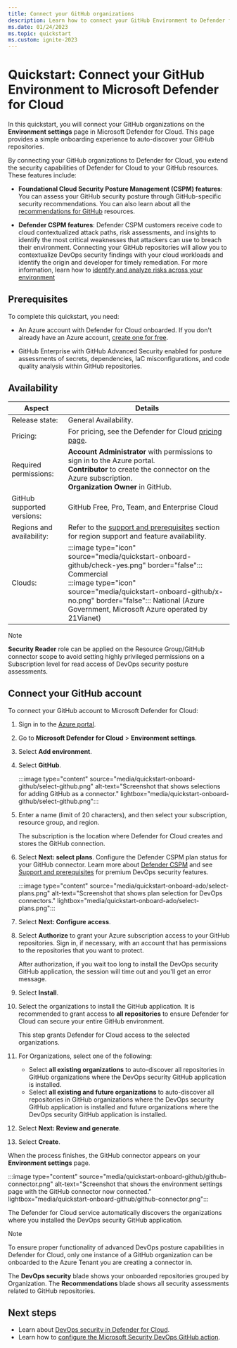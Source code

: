 ```yaml
---
title: Connect your GitHub organizations
description: Learn how to connect your GitHub Environment to Defender for Cloud.
ms.date: 01/24/2023
ms.topic: quickstart
ms.custom: ignite-2023
---
```


# Quickstart: Connect your GitHub Environment to Microsoft Defender for Cloud

In this quickstart, you will connect your GitHub organizations on the **Environment settings** page in Microsoft Defender for Cloud. This page provides a simple onboarding experience to auto-discover your GitHub repositories.

By connecting your GitHub organizations to Defender for Cloud, you extend the security capabilities of Defender for Cloud to your GitHub resources. These features include:

- **Foundational Cloud Security Posture Management (CSPM) features**: You can assess your GitHub security posture through GitHub-specific security recommendations. You can also learn about all the [recommendations for GitHub](recommendations-reference.md) resources.

- **Defender CSPM features**: Defender CSPM customers receive code to cloud contextualized attack paths, risk assessments, and insights to identify the most critical weaknesses that attackers can use to breach their environment. Connecting your GitHub repositories will allow you to contextualize DevOps security findings with your cloud workloads and identify the origin and developer for timely remediation. For more information, learn how to [identify and analyze risks across your environment](concept-attack-path.md)

## Prerequisites

To complete this quickstart, you need:

- An Azure account with Defender for Cloud onboarded. If you don't already have an Azure account, [create one for free](https://azure.microsoft.com/free/?WT.mc_id=A261C142F).

- GitHub Enterprise with GitHub Advanced Security enabled for posture assessments of secrets, dependencies, IaC misconfigurations, and code quality analysis within GitHub repositories.

## Availability

| Aspect | Details |
|--|--|
| Release state: | General Availability. |
| Pricing: | For pricing, see the Defender for Cloud [pricing page](https://azure.microsoft.com/pricing/details/defender-for-cloud/?v=17.23h#pricing).
| Required permissions: | **Account Administrator** with permissions to sign in to the Azure portal. <br> **Contributor** to create the connector on the Azure subscription.  <br> **Organization Owner** in GitHub. |
| GitHub supported versions: | GitHub Free, Pro, Team, and Enterprise Cloud |
| Regions and availability: | Refer to the [support and prerequisites](devops-support.md) section for region support and feature availability.  |
| Clouds: | :::image type="icon" source="media/quickstart-onboard-github/check-yes.png" border="false"::: Commercial <br> :::image type="icon" source="media/quickstart-onboard-github/x-no.png" border="false"::: National (Azure Government, Microsoft Azure operated by 21Vianet) |

> [!NOTE]
> **Security Reader** role can be applied on the Resource Group/GitHub connector scope to avoid setting highly privileged permissions on a Subscription level for read access of DevOps security posture assessments.

## Connect your GitHub account

To connect your GitHub account to Microsoft Defender for Cloud:

1. Sign in to the [Azure portal](https://portal.azure.com/).

1. Go to **Microsoft Defender for Cloud** > **Environment settings**.

1. Select **Add environment**.

1. Select **GitHub**.

    :::image type="content" source="media/quickstart-onboard-github/select-github.png" alt-text="Screenshot that shows selections for adding GitHub as a connector." lightbox="media/quickstart-onboard-github/select-github.png":::

1. Enter a name (limit of 20 characters), and then select your subscription, resource group, and region.

   The subscription is the location where Defender for Cloud creates and stores the GitHub connection.

1. Select **Next: select plans**. Configure the Defender CSPM plan status for your GitHub connector. Learn more about [Defender CSPM](concept-cloud-security-posture-management.md) and see [Support and prerequisites](devops-support.md) for premium DevOps security features.

    :::image type="content" source="media/quickstart-onboard-ado/select-plans.png" alt-text="Screenshot that shows plan selection for DevOps connectors." lightbox="media/quickstart-onboard-ado/select-plans.png":::

1. Select **Next: Configure access**.

1. Select **Authorize** to grant your Azure subscription access to your GitHub repositories. Sign in, if necessary, with an account that has permissions to the repositories that you want to protect.

    After authorization, if you wait too long to install the DevOps security GitHub application, the session will time out and you'll get an error message.

1. Select **Install**.

1. Select the organizations to install the GitHub application. It is recommended to grant access to **all repositories** to ensure Defender for Cloud can secure your entire GitHub environment.

    This step grants Defender for Cloud access to the selected organizations.
   
1. For Organizations, select one of the following:

    - Select **all existing organizations** to auto-discover all repositories in GitHub organizations where the DevOps security GitHub application is installed.
    - Select **all existing and future organizations** to auto-discover all repositories in GitHub organizations where the DevOps security GitHub application is installed and future organizations where the DevOps security GitHub application is installed.

1. Select **Next: Review and generate**.

1. Select **Create**.

When the process finishes, the GitHub connector appears on your **Environment settings** page.

:::image type="content" source="media/quickstart-onboard-github/github-connector.png" alt-text="Screenshot that shows the environment settings page with the GitHub connector now connected." lightbox="media/quickstart-onboard-github/github-connector.png":::

The Defender for Cloud service automatically discovers the organizations where you installed the DevOps security GitHub application.

> [!NOTE]
> To ensure proper functionality of advanced DevOps posture capabilities in Defender for Cloud, only one instance of a GitHub organization can be onboarded to the Azure Tenant you are creating a connector in.

The **DevOps security** blade shows your onboarded repositories grouped by Organization. The **Recommendations** blade shows all security assessments related to GitHub repositories.

## Next steps

- Learn about [DevOps security in Defender for Cloud](defender-for-devops-introduction.md).
- Learn how to [configure the Microsoft Security DevOps GitHub action](github-action.md).
